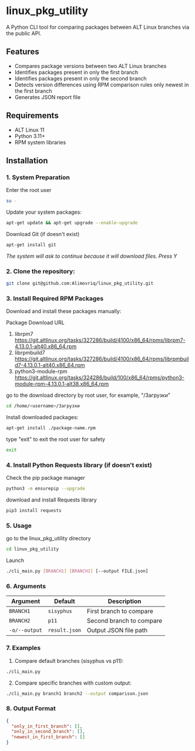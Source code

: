 # linux_pkg_utility

A Python CLI tool for comparing packages between ALT Linux branches via the public API.

## Features
- Compares package versions between two ALT Linux branches
- Identifies packages present in only the first branch
- Identifies packages present in only the second branch
- Detects version differences using RPM comparison rules only newest in the first branch
- Generates JSON report file

## Requirements
- ALT Linux 11
- Python 3.11+
- RPM system libraries

## Installation

### 1. System Preparation

Enter the root user 
```bash
su -
```

Update your system packages:
```bash
apt-get update && apt-get upgrade --enable-upgrade
```

Download Git (if doesn't exist)
```bash
apt-get install git
```

*The system will ask to continue because it will download files. Press Y*

### 2. Сlone the repository:
```bash
git clone git@github.com:Alimovriq/linux_pkg_utility.git
```

### 3. Install Required RPM Packages

Download and install these packages manually:

Package	Download URL
1. librpm7	https://git.altlinux.org/tasks/327286/build/4100/x86_64/rpms/librpm7-4.13.0.1-alt40.x86_64.rpm
2. librpmbuild7 https://git.altlinux.org/tasks/327286/build/4100/x86_64/rpms/librpmbuild7-4.13.0.1-alt40.x86_64.rpm
3. python3-module-rpm https://git.altlinux.org/tasks/324286/build/100/x86_64/rpms/python3-module-rpm-4.13.0.1-alt38.x86_64.rpm

go to the download directory by root user, for example, "/Загрузки"
```bash
cd /home/<username>/Загрузки
```

Install downloaded packages:
```bash
apt-get install ./package-name.rpm
```

type "exit" to exit the root user for safety
```bash
exit
```

### 4. Install Python Requests library (if doesn't exist)

Check the pip package manager
```bash
python3 -m ensurepip --upgrade
```

download and install Requests library
```bash
pip3 install requests
```

### 5. Usage
go to the linux_pkg_utility directory
```bash
cd linux_pkg_utility
```

Launch
```bash
./cli_main.py [BRANCH1] [BRANCH2] [--output FILE.json]
```

### 6. Arguments
| Argument       | Default      | Description                      |
|---------------|-------------|----------------------------------|
| `BRANCH1`     | `sisyphus`  | First branch to compare          |
| `BRANCH2`     | `p11`       | Second branch to compare         |
| `-o/--output` | `result.json` | Output JSON file path           |

### 7. Examples
1. Compare default branches (sisyphus vs p11):
```bash
./cli_main.py
```
2. Compare specific branches with custom output:
```bash
./cli_main.py branch1 branch2 --output comparison.json
```

### 8. Output Format
```json 
{
  "only_in_first_branch": [],
  "only_in_second_branch": [],
  "newest_in_first_branch": []
}
```
